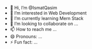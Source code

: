- 👋 Hi, I’m @IsmatQasim
- 👀 I’m interested in Web Development
- 🌱 I’m currently learning Mern Stack 
- 💞️ I’m looking to collaborate on ...
- 📫 How to reach me ...
- 😄 Pronouns: ...
- ⚡ Fun fact: ...

<!---
IsmatQasim/IsmatQasim is a ✨ special ✨ repository because its `README.md` (this file) appears on your GitHub profile.
You can click the Preview link to take a look at your changes.
--->
